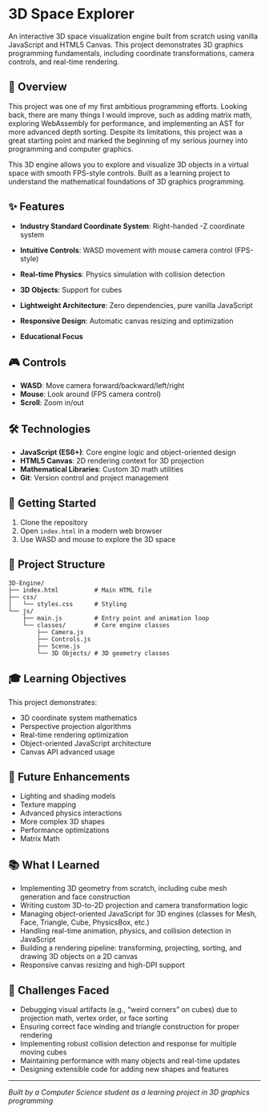 # 3D Space Explorer 

An interactive 3D space visualization engine built from scratch using vanilla JavaScript and HTML5 Canvas. This project demonstrates 3D graphics programming fundamentals, including coordinate transformations, camera controls, and real-time rendering.

## 🎯 Overview
This project was one of my first ambitious programming efforts. Looking back, there are many things I would improve, such as adding matrix math, exploring WebAssembly for performance, and implementing an AST for more advanced depth sorting. Despite its limitations, this project was a great starting point and marked the beginning of my serious journey into programming and computer graphics.

This 3D engine allows you to explore and visualize 3D objects in a virtual space with smooth FPS-style controls. Built as a learning project to understand the mathematical foundations of 3D graphics programming.

## ✨ Features
- **Industry Standard Coordinate System**: Right-handed -Z coordinate system
- **Intuitive Controls**: WASD movement with mouse camera control (FPS-style)
- **Real-time Physics**: Physics simulation with collision detection
- **3D Objects**: Support for cubes
- **Lightweight Architecture**: Zero dependencies, pure vanilla JavaScript
- **Responsive Design**: Automatic canvas resizing and optimization

- **Educational Focus**

## 🎮 Controls
- **WASD**: Move camera forward/backward/left/right
- **Mouse**: Look around (FPS camera control)
- **Scroll**: Zoom in/out

## 🛠️ Technologies
- **JavaScript (ES6+)**: Core engine logic and object-oriented design
- **HTML5 Canvas**: 2D rendering context for 3D projection
- **Mathematical Libraries**: Custom 3D math utilities 
- **Git**: Version control and project management

## 🚀 Getting Started
1. Clone the repository
2. Open `index.html` in a modern web browser
3. Use WASD and mouse to explore the 3D space

## 📁 Project Structure
```
3D-Engine/
├── index.html          # Main HTML file
├── css/
│   └── styles.css      # Styling
└── js/
    ├── main.js         # Entry point and animation loop
    └── classes/        # Core engine classes
        ├── Camera.js
        ├── Controls.js
        ├── Scene.js
        └── 3D Objects/ # 3D geometry classes
```

## 🎓 Learning Objectives
This project demonstrates:
- 3D coordinate system mathematics
- Perspective projection algorithms
- Real-time rendering optimization
- Object-oriented JavaScript architecture
- Canvas API advanced usage

## 🔮 Future Enhancements
- Lighting and shading models
- Texture mapping
- Advanced physics interactions
- More complex 3D shapes
- Performance optimizations
- Matrix Math


## 📚 What I Learned
- Implementing 3D geometry from scratch, including cube mesh generation and face construction
- Writing custom 3D-to-2D projection and camera transformation logic
- Managing object-oriented JavaScript for 3D engines (classes for Mesh, Face, Triangle, Cube, PhysicsBox, etc.)
- Handling real-time animation, physics, and collision detection in JavaScript
- Building a rendering pipeline: transforming, projecting, sorting, and drawing 3D objects on a 2D canvas
- Responsive canvas resizing and high-DPI support

## 🧩 Challenges Faced
- Debugging visual artifacts (e.g., “weird corners” on cubes) due to projection math, vertex order, or face sorting
- Ensuring correct face winding and triangle construction for proper rendering
- Implementing robust collision detection and response for multiple moving cubes
- Maintaining performance with many objects and real-time updates
- Designing extensible code for adding new shapes and features

---
*Built by a Computer Science student as a learning project in 3D graphics programming*
